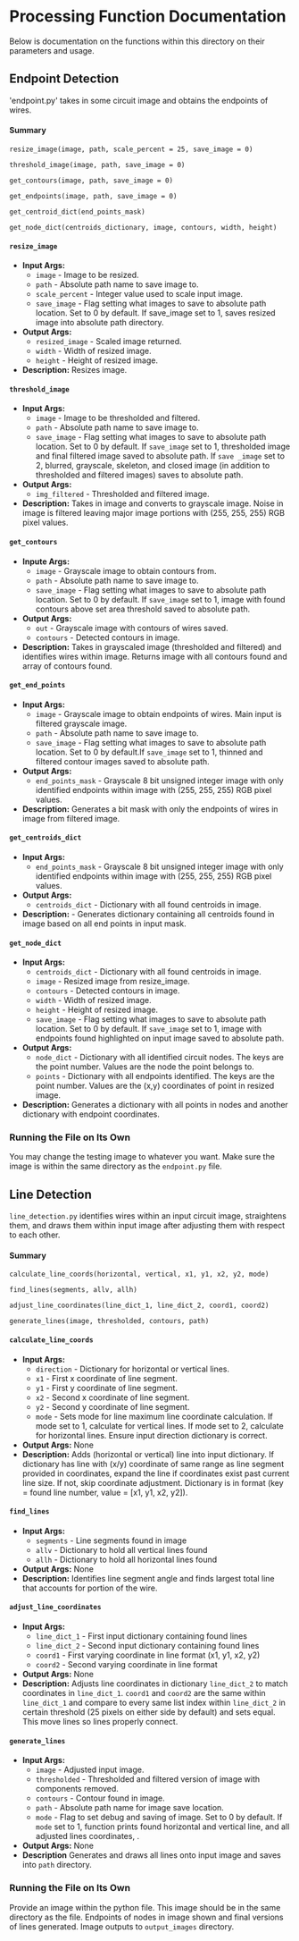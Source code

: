 # Processing Function Documentation
Below is documentation on the functions within this directory on their parameters and usage. 

## Endpoint Detection
'endpoint.py' takes in some circuit image and obtains the endpoints of wires. 

#### Summary
```
resize_image(image, path, scale_percent = 25, save_image = 0)

threshold_image(image, path, save_image = 0)

get_contours(image, path, save_image = 0)

get_endpoints(image, path, save_image = 0)

get_centroid_dict(end_points_mask)

get_node_dict(centroids_dictionary, image, contours, width, height)
```


#### `resize_image`
* **Input Args:**
  * `image` - Image to be resized.
  * `path` - Absolute path name to save image to.
  * `scale_percent` - Integer value used to scale input image.
  * `save_image` - Flag setting what images to save to absolute path location. Set to 0 by default. If save_image set to 1, saves resized image into absolute path directory.
* **Output Args:**
  * `resized_image` - Scaled image returned.
  * `width` - Width of resized image.
  * `height` - Height of resized image. 
* **Description:** Resizes image. 

#### `threshold_image`
* **Input Args:**
  * `image` - Image to be thresholded and filtered.
  * `path` - Absolute path name to save image to.
  * `save_image` - Flag setting what images to save to absolute path location. Set to 0 by default. If `save_image` set to 1, thresholded image and final filtered image saved to absolute path. If `save _image` set to 2, blurred, grayscale, skeleton, and closed image (in addition to thresholded and filtered images) saves to absolute path.
* **Output Args:**
  * `img_filtered` - Thresholded and filtered image.
* **Description:** Takes in image and converts to grayscale image. Noise in image is filtered leaving major image portions with (255, 255, 255) RGB pixel values.   

#### `get_contours`
* **Inpute Args:**
  * `image` - Grayscale image to obtain contours from.
  * `path` - Absolute path name to save image to.
  * `save_image` -  Flag setting what images to save to absolute path location. Set to 0 by default. If `save_image` set to 1, image with found contours above set area threshold saved to absolute path.   
* **Output Args:**
  * `out` - Grayscale image with contours of wires saved.
  * `contours` - Detected contours in image. 
* **Description:** Takes in grayscaled image (thresholded and filtered) and identifies wires within image. Returns image with all contours found and array of contours found.

#### `get_end_points`
* **Input Args:**
  * `image` - Grayscale image to obtain endpoints of wires. Main input is filtered grayscale image.
  * `path` - Absolute path name to save image to.
  * `save_image` - Flag setting what images to save to absolute path location. Set to 0 by default.If `save_image` set to 1, thinned and filtered contour images saved to absolute path.
* **Output Args:**
  * `end_points_mask` - Grayscale 8 bit unsigned integer image with only identified endpoints within image with (255, 255, 255) RGB pixel values.
* **Description:** Generates a bit mask with only the endpoints of wires in image from filtered image.

#### `get_centroids_dict`
* **Input Args:**
  * `end_points_mask` - Grayscale 8 bit unsigned integer image with only identified endpoints within image with (255, 255, 255) RGB pixel values.
* **Output Args:**
  * `centroids_dict` - Dictionary with all found centroids in image.
* **Description:** - Generates dictionary containing all centroids found in image based on all end points in input mask.

#### `get_node_dict`
* **Input Args:**
  * `centroids_dict` - Dictionary with all found centroids in image.
  * `image` - Resized image from resize_image.
  * `contours` - Detected contours in image.
  * `width` - Width of resized image.
  * `height` - Height of resized image.
  * `save_image` - Flag setting what images to save to absolute path location. Set to 0 by default. If `save_image` set to 1, image with endpoints found highlighted on input image saved to absolute path.
* **Output Args:**
  * `node_dict` - Dictionary with all identified circuit nodes. The keys are the point number. Values are the node the point belongs to.
  * `points` - Dictionary with all endpoints identified. The keys are the point number. Values are the (x,y) coordinates of point in resized image.
* **Description:** Generates a dictionary with all points in nodes and another dictionary with endpoint coordinates.

### Running the File on Its Own
You may change the testing image to whatever you want. Make sure the image is within the same directory as the `endpoint.py` file.

## Line Detection
`line_detection.py` identifies wires within an input circuit image, straightens them, and draws them within input image after adjusting them with respect to each other.

#### Summary
```
calculate_line_coords(horizontal, vertical, x1, y1, x2, y2, mode)

find_lines(segments, allv, allh)

adjust_line_coordinates(line_dict_1, line_dict_2, coord1, coord2)

generate_lines(image, thresholded, contours, path)
```

#### `calculate_line_coords`
* **Input Args:**
  * `direction` - Dictionary for horizontal or vertical lines.
  * `x1` - First x coordinate of line segment.
  * `y1` - First y coordinate of line segment.
  * `x2` - Second x coordinate of line segment.
  * `y2` - Second y coordinate of line segment.
  * `mode` - Sets mode for line maximum line coordinate calculation. If mode set to 1, calculate for vertical lines. If mode set to 2, calculate for horizontal lines. Ensure input direction dictionary is correct.
* **Output Args:** None
* **Description:** Adds (horizontal or vertical) line into input dictionary. If dictionary has line with (x/y) coordinate of same range as line segment provided in coordinates, expand the line if coordinates exist past current line size. If not, skip coordinate adjustment. Dictionary is in format (key = found line number, value = [x1, y1, x2, y2]).

#### `find_lines`
* **Input Args:**
  * `segments` - Line segments found in image
  * `allv` - Dictionary to hold all vertical lines found
  * `allh` - Dictionary to hold all horizontal lines found
* **Output Args:** None
* **Description:** Identifies line segment angle and finds largest total line that accounts for portion of the wire.

#### `adjust_line_coordinates`
* **Input Args:**
  * `line_dict_1` - First input dictionary containing found lines
  * `line_dict_2` - Second input dictionary containing found lines
  * `coord1` - First varying coordinate in line format (x1, y1, x2, y2)
  * `coord2` - Second varying coordinate in line format
 * **Output Args:** None
 * **Description:** Adjusts line coordinates in dictionary `line_dict_2` to match coordinates in `line_dict_1`. `coord1` and `coord2` are the same within `line_dict_1` and compare to every same list index within `line_dict_2` in certain threshold (25 pixels on either side by default) and sets equal. This move lines so lines properly connect.

#### `generate_lines`
* **Input Args:**
  * `image` - Adjusted input image.
  * `thresholded` - Thresholded and filtered version of image with components removed.
  * `contours` - Contour found in image.
  * `path` - Absolute path name for image save location.
  * `mode` - Flag to set debug and saving of image. Set to 0 by default. If `mode` set to 1, function prints found horizontal and vertical line, and all adjusted lines coordinates, .
* **Output Args:** None
* **Description** Generates and draws all lines onto input image and saves into `path` directory.

### Running the File on Its Own
Provide an image within the python file. This image should be in the same directory as the file. Endpoints of nodes in image shown and final versions of lines generated. Image outputs to `output_images` directory.

